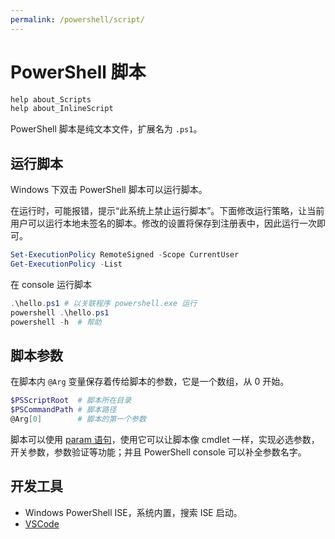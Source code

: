 ```yaml
---
permalink: /powershell/script/
---
```


# PowerShell 脚本

```powershell
help about_Scripts
help about_InlineScript
```

PowerShell 脚本是纯文本文件，扩展名为 `.ps1`。

## 运行脚本

Windows 下双击 PowerShell 脚本可以运行脚本。

在运行时，可能报错，提示“此系统上禁止运行脚本”。下面修改运行策略，让当前用户可以运行本地未签名的脚本。修改的设置将保存到注册表中，因此运行一次即可。

```powershell
Set-ExecutionPolicy RemoteSigned -Scope CurrentUser
Get-ExecutionPolicy -List
```

在 console 运行脚本

```powershell
.\hello.ps1 # 以关联程序 powershell.exe 运行
powershell .\hello.ps1
powershell -h  # 帮助
```

## 脚本参数

在脚本内 `@Arg` 变量保存着传给脚本的参数，它是一个数组，从 0 开始。

```powershell
$PSScriptRoot  # 脚本所在目录
$PSCommandPath # 脚本路径
@Arg[0]        # 脚本的第一个参数
```

脚本可以使用 [param 语句](lang/param.md)，使用它可以让脚本像 cmdlet 一样，实现必选参数，开关参数，参数验证等功能；并且 PowerShell console 可以补全参数名字。

## 开发工具

- Windows PowerShell ISE，系统内置，搜索 ISE 启动。
- [VSCode](../software/vscode/languages/powershell.md)
